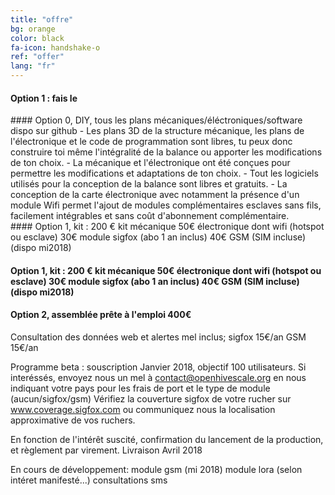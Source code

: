 ```yaml
---
title: "offre"
bg: orange
color: black
fa-icon: handshake-o
ref: "offer"
lang: "fr"
---
```

<div class="row features">
  <div class="col s12 m4 feature">
    <h4>Option 1 : fais le</h4>
#### Option 0, DIY, tous les plans mécaniques/éléctroniques/software dispo sur github 
- Les plans 3D de la structure mécanique, les plans de l'électronique et le code de programmation sont libres, tu peux donc construire toi même l'intégralité de la balance ou apporter les modifications de ton choix. 
- La mécanique et l'électronique ont été conçues pour permettre les modifications et adaptations de ton choix.
- Tout les logiciels utilisés pour la conception de la balance sont libres et gratuits.
- La conception de la carte électronique avec notamment la présence d'un module Wifi permet l'ajout de modules complémentaires esclaves sans fils, facilement intégrables et sans coût d'abonnement complémentaire.
  </div>
  <div class="col s12 m4 feature">  
  #### Option 1, kit : 200 € kit mécanique 50€ électronique dont wifi (hotspot ou esclave) 30€ module sigfox (abo 1 an inclus) 40€ GSM (SIM incluse)(dispo mi2018)
  </div>
</div>

#### Option 1, kit : 200 € kit mécanique 50€ électronique dont wifi (hotspot ou esclave) 30€ module sigfox (abo 1 an inclus) 40€ GSM (SIM incluse)(dispo mi2018)

#### Option 2, assemblée prête à l'emploi 400€

Consultation des données web et alertes mel inclus; sigfox 15€/an GSM 15€/an

Programme beta : souscription Janvier 2018, objectif 100 utilisateurs. 
Si interéssés, envoyez nous un mel à contact@openhivescale.org en nous indiquant votre pays pour les frais de port et le type de module (aucun/sigfox/gsm) 
Vérifiez la couverture sigfox de votre rucher sur www.coverage.sigfox.com ou communiquez nous la localisation approximative de vos ruchers. 

En fonction de l'intérêt suscité, confirmation du lancement de la production, et règlement par virement.
Livraison Avril 2018

En cours de développement:
    module gsm (mi 2018)
    module lora (selon intéret manifesté...)
    consultations sms

